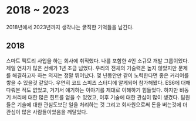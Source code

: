 # 2018 ~ 2023
2018년에서 2023년까지 생각나는 굵직한 기억들을 남긴다.

## 2018
스마트 팩토리 사업을 하는 회사에 취직했다. 나를 포함한 4인 소규모 개발 그룹이었다. 제일 연차가 많은 선배가 1년 조금 넘었다.
우리의 전체의 기술력은 높지 않았지만 문제를 해결하고자 하는 의지는 정말 뛰어났다. 몇 년동안만 같이 노력한다면 좋은 커리어를 쌓을 수 있을것 같았다.
우연히 코드 스피츠 스터디에 알게되어 참가해봤다. ES6에 대해 다뤄본 적도 없었고, 거기서 얘기하는 이야기를 제대로 이해하기 힘들었다.
하지만 비동기 처리에 대한 많은 힌트를 얻을 수 있었고, 이후 기술에 대한 관심이 많이 생겼다. 팀원들은 기술에 대한 관심도보단 일을 처리하는 것 그리고
회사원으로써 돈을 버는것에 더 관심이 많은 사람들이었음을 깨달았다.
